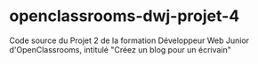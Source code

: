 # openclassrooms-dwj-projet-4
Code source du Projet 2 de la formation Développeur Web Junior d'OpenClassrooms, intitulé "Créez un blog pour un écrivain"
